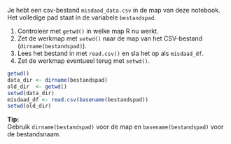 Je hebt een csv-bestand `misdaad_data.csv` in de map van deze notebook. Het volledige pad staat in de variabele `bestandspad`.

1. Controleer met `getwd()` in welke map R nu werkt.
2. Zet de werkmap met `setwd()` naar de map van het CSV-bestand (`dirname(bestandspad)`).
3. Lees het bestand in met `read.csv()` en sla het op als `misdaad_df`.
4. Zet de werkmap eventueel terug met `setwd()`.

```r
getwd()
data_dir <- dirname(bestandspad)
old_dir  <- getwd()
setwd(data_dir)
misdaad_df <- read.csv(basename(bestandspad))
setwd(old_dir)
```

**Tip:**  
Gebruik `dirname(bestandspad)` voor de map en `basename(bestandspad)` voor de bestandsnaam.
